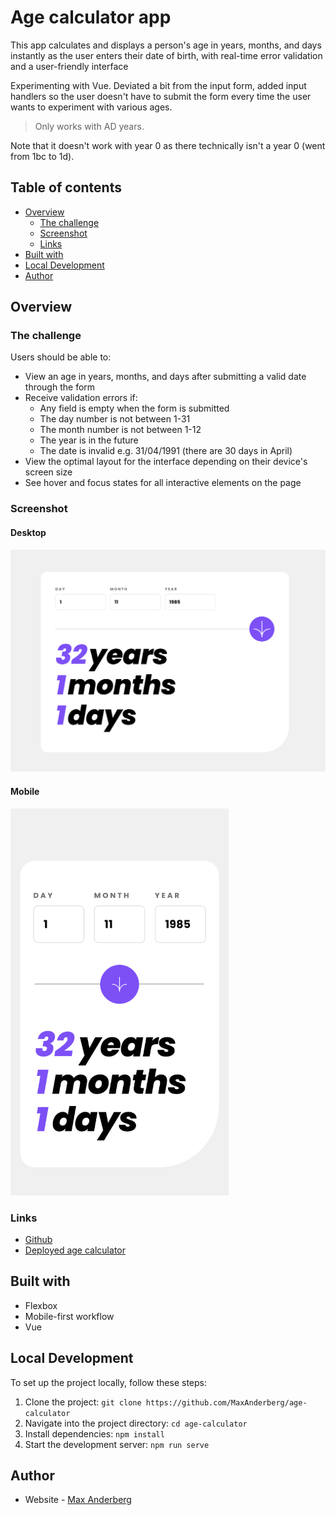 # Age calculator app
This app calculates and displays a person's age in years, months, and days instantly as the user enters their date of birth, with real-time error validation and a user-friendly interface

Experimenting with Vue. Deviated a bit from the input form, added input handlers so the user doesn't have to submit the form every time the user wants to experiment with various ages. 

> Only works with AD years.

Note that it doesn't work with year 0 as there technically isn't a year 0 (went from 1bc to 1d). 

## Table of contents

- [Overview](#overview)
  - [The challenge](#the-challenge)
  - [Screenshot](#screenshot)
  - [Links](#links)
- [Built with](#built-with)
- [Local Development](#local-development)
- [Author](#author)

## Overview

### The challenge
Users should be able to: 

- View an age in years, months, and days after submitting a valid date through the form
- Receive validation errors if:
  - Any field is empty when the form is submitted
  - The day number is not between 1-31
  - The month number is not between 1-12
  - The year is in the future
  - The date is invalid e.g. 31/04/1991 (there are 30 days in April)
- View the optimal layout for the interface depending on their device's screen size
- See hover and focus states for all interactive elements on the page

### Screenshot

#### Desktop
![Alt text](desktop.png)

#### Mobile
<img src='./mobile.png' width='350' />

### Links

- [Github](https://github.com/MaxAnderberg/age-calculator)
- [Deployed age calculator](https://velvety-figolla-e1a441.netlify.app/)

## Built with

- Flexbox
- Mobile-first workflow
- Vue

## Local Development

To set up the project locally, follow these steps:

1. Clone the project: `git clone https://github.com/MaxAnderberg/age-calculator`
2. Navigate into the project directory: `cd age-calculator`
3. Install dependencies: `npm install`
4. Start the development server: `npm run serve`

## Author
- Website - [Max Anderberg](www.github.com/maxanderberg)
